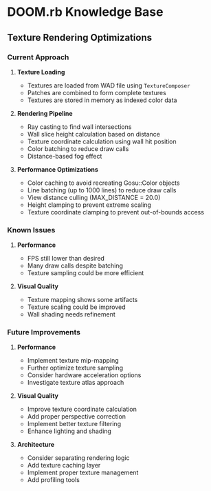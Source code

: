 # DOOM.rb Knowledge Base

## Texture Rendering Optimizations

### Current Approach

1. **Texture Loading**
   - Textures are loaded from WAD file using `TextureComposer`
   - Patches are combined to form complete textures
   - Textures are stored in memory as indexed color data

2. **Rendering Pipeline**
   - Ray casting to find wall intersections
   - Wall slice height calculation based on distance
   - Texture coordinate calculation using wall hit position
   - Color batching to reduce draw calls
   - Distance-based fog effect

3. **Performance Optimizations**
   - Color caching to avoid recreating Gosu::Color objects
   - Line batching (up to 1000 lines) to reduce draw calls
   - View distance culling (MAX_DISTANCE = 20.0)
   - Height clamping to prevent extreme scaling
   - Texture coordinate clamping to prevent out-of-bounds access

### Known Issues

1. **Performance**
   - FPS still lower than desired
   - Many draw calls despite batching
   - Texture sampling could be more efficient

2. **Visual Quality**
   - Texture mapping shows some artifacts
   - Texture scaling could be improved
   - Wall shading needs refinement

### Future Improvements

1. **Performance**
   - Implement texture mip-mapping
   - Further optimize texture sampling
   - Consider hardware acceleration options
   - Investigate texture atlas approach

2. **Visual Quality**
   - Improve texture coordinate calculation
   - Add proper perspective correction
   - Implement better texture filtering
   - Enhance lighting and shading

3. **Architecture**
   - Consider separating rendering logic
   - Add texture caching layer
   - Implement proper texture management
   - Add profiling tools 